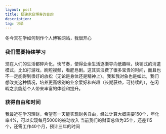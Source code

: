 ```yaml
---
layout: post
title: 搭建家庭博客的目的
description: 
tag: 记录
---
```






冬今天在学如何制作个人博客网站，我很开心



### 我们需要持续学习

现在人们的生活都碎片化，快节奏，使得业余生活逐渐导向低趣味，快销式的消遣模式，比如打游戏，刷短视频，看肥皂剧。这其实浪费了很多宝贵的时间，而且也不一定能得到很好的放松（无论是身体还是精神上）。我和我对象也是如此，我们想改变这种情况，培养更高级别的业余爱好和兴趣（长期获益，可持续的），在闲暇之余能给个人带来丰富的体验和提升。

### 获得自由和时间
我最近在学习理财，希望有一天能实现财务自由，经过计算大概需要150个，年化率4%，可以实现每月5000的被动收入 当前我们的财富总值为35个，还差115个，还需工作40个月，预计三年的时间
